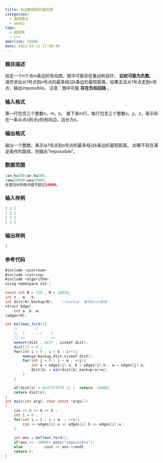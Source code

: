 ```yaml
---
title: 有边数限制的最短路
categories:
  - 基础算法
  - week3
tags:
  - 最短路
  - c++
abbrlink: 58586
date: 2022-03-11 17:08:40
---
```

### 题目描述

给定一个n个点m条边的有向图，图中可能存在重边和自环， **边权可能为负数**。
请你求出从1号点到n号点的最多经过k条边的最短距离，如果无法从1号点走到n号点，输出impossible。
注意：图中可能 **存在负权回路** 。

### 输入格式

第一行包含三个整数n，m，k。
接下来m行，每行包含三个整数x，y，z，表示存在一条从点x到点y的有向边，边长为z。

### 输出格式

输出一个整数，表示从1号点到n号点的最多经过k条边的最短距离。
如果不存在满足条件的路径，则输出“impossible”。

### 数据范围
```java
1≤n,k≤5001≤n,k≤500,
1≤m≤100001≤m≤10000,
任意边长的绝对值不超过10000。
```
### 输入样例

```java
3 3 1
1 2 1
2 3 1
1 3 3
```

### 输出样例

```java
3
```

### 参考代码

```java
#include <iostream>
#include <cstring>
#include <algorithm>
using namespace std ;

const int N = 510 , M = 10010;
int n , m , k;
int dist[N],backup[N];    //backup  备份dist数组
struct Edge{
    int a ,b ,w;
}edges[M];

int bellman_ford(){
    //       -2
    //  1   ---->    n
    // +∞            +∞
    memset(dist , 0x3f , sizeof dist);
    dist[1] = 0 ;
    for(int i = 0 ; i < k ; i++){
        memcpy(backup,dist,sizeof dist);
        for(int j = 0 ; j < m ; ++j){
            int a = edges[j].a, b = edges[j].b , w = edges[j].w;
            dist[b] = min(dist[b],backup[a]+w);
        }
    }

    if(dist[n] > 0x3f3f3f3f /2 )  return -10000;
    return dist[n];
}
int main(int argc, char const *argv[])
{
    cin >> n >> m >> k ;
    int i = 0 ;
    for(int i = 0 ; i < m  ; ++i){
        cin >> edges[i].a >> edges[i].b >> edges[i].w ;
    }
    
    int ans = bellman_ford();
    if(ans == -10000) puts("impossible");
    else          cout << ans <<endl;             
    return 0;
}
```

